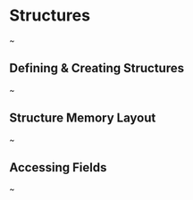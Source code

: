 # Structures

~

## Defining & Creating Structures

~

## Structure Memory Layout

~

## Accessing Fields

~
